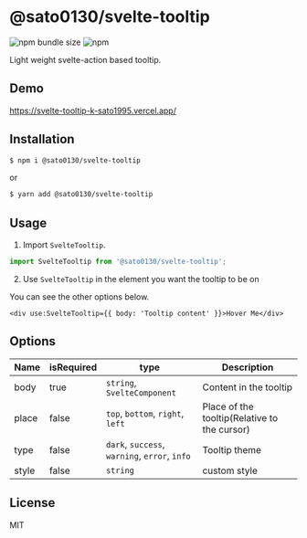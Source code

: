 # @sato0130/svelte-tooltip

![npm bundle size](https://img.shields.io/bundlephobia/minzip/@sato0130/svelte-tooltip)
![npm](https://img.shields.io/npm/v/@sato0130/svelte-tooltip?color=green)

Light weight svelte-action based tooltip.

## Demo

https://svelte-tooltip-k-sato1995.vercel.app/

## Installation

```bash
$ npm i @sato0130/svelte-tooltip
```

or

```bash
$ yarn add @sato0130/svelte-tooltip
```

## Usage

1. Import `SvelteTooltip`.

```typescript
import SvelteTooltip from '@sato0130/svelte-tooltip';
```

2. Use `SvelteTooltip` in the element you want the tooltip to be on

You can see the other options below.

```svelte
<div use:SvelteTooltip={{ body: 'Tooltip content' }}>Hover Me</div>
```

## Options

| Name  | isRequired | type                                          | Description                                  |
| ----- | ---------- | --------------------------------------------- | -------------------------------------------- |
| body  | true       | `string`, `SvelteComponent`                   | Content in the tooltip                       |
| place | false      | `top`, `bottom`, `right`, `left`              | Place of the tooltip(Relative to the cursor) |
| type  | false      | `dark`, `success`, `warning`, `error`, `info` | Tooltip theme                                |
| style | false      | `string`                                      | custom style                                 |

## License

MIT
